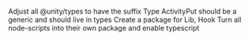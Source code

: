 Adjust all @unity/types to have the suffix Type
ActivityPut should be a generic and should live in types
Create a package for Lib, Hook
Turn all node-scripts into their own package and enable typescript

